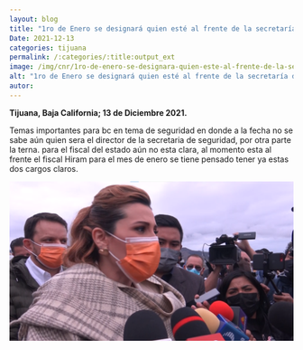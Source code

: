 ```yaml
---
layout: blog
title: "1ro de Enero se designará quien esté al frente de la secretaría de seguridad del estado"
Date: 2021-12-13
categories: tijuana
permalink: /:categories/:title:output_ext
image: /img/cnr/1ro-de-enero-se-designara-quien-este-al-frente-de-la-secretaria-de-seguridad-del-estado.png
alt: "1ro de Enero se designará quien esté al frente de la secretaría de seguridad del estado"
autor:
---
```


**Tijuana, Baja California; 13 de Diciembre 2021.** 

Temas importantes para bc en tema de seguridad en donde a la fecha no se sabe aún quien sera el director de la secretaria de seguridad, por otra parte la terna.
 para el fiscal del estado aún no esta clara, al momento esta al frente el fiscal Hiram para el mes de enero se tiene pensado tener ya estas dos cargos claros.

<div id="carouselExampleSlidesOnly" class="carousel slide" data-ride="carousel">
  <div class="carousel-inner">
    <div class="carousel-item active">
       <img class="d-block w-100" src="/img/cnr/1ro-de-enero-se-designara-quien-este-al-frente-de-la-secretaria-de-seguridad-del-estado.png" loading="lazy"  alt="1ro de Enero se designará quien esté al frente de la secretaría de seguridad del estado">
    </div>
  </div>
</div>